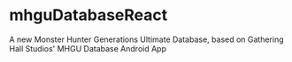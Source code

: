 # mhguDatabaseReact
A new Monster Hunter Generations Ultimate Database, based on Gathering Hall Studios' MHGU Database Android App
